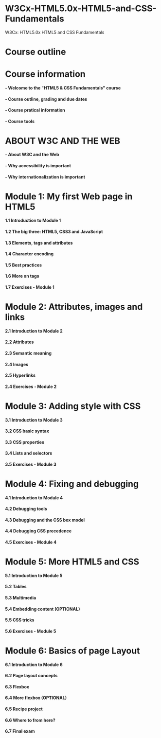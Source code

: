 # W3Cx-HTML5.0x-HTML5-and-CSS-Fundamentals
W3Cx: HTML5.0x HTML5 and CSS Fundamentals

# Course outline

# Course information

#### - Welcome to the "HTML5 & CSS Fundamentals" course
#### - Course outline, grading and due dates
#### - Course pratical information
#### - Course tools

# ABOUT W3C AND THE WEB

#### - About W3C and the Web
#### - Why accessibility is important
#### - Why internationalization is important

# Module 1: My first Web page in HTML5

#### 1.1 Introduction to Module 1
#### 1.2 The big three: HTML5, CSS3 and JavaScript
#### 1.3 Elements, tags and attributes
#### 1.4 Character encoding
#### 1.5 Best practices
#### 1.6 More on tags
#### 1.7 Exercises - Module 1

# Module 2: Attributes, images and links

#### 2.1 Introduction to Module 2
#### 2.2 Attributes
#### 2.3 Semantic meaning
#### 2.4 Images
#### 2.5 Hyperlinks
#### 2.4 Exercises - Module 2

# Module 3: Adding style with CSS

#### 3.1 Introduction to Module 3
#### 3.2 CSS basic syntax
#### 3.3 CSS properties
#### 3.4 Lists and selectors
#### 3.5 Exercises - Module 3

# Module 4: Fixing and debugging

#### 4.1 Introduction to Module 4
#### 4.2 Debugging tools
#### 4.3 Debugging and the CSS box model
#### 4.4 Debugging CSS precedence
#### 4.5 Exercises - Module 4

# Module 5: More HTML5 and CSS

#### 5.1 Introduction to Module 5
#### 5.2 Tables
#### 5.3 Multimedia
#### 5.4 Embedding content (OPTIONAL)
#### 5.5 CSS tricks
#### 5.6 Exercises - Module 5

# Module 6: Basics of page Layout

#### 6.1 Introduction to Module 6
#### 6.2 Page layout concepts
#### 6.3 Flexbox
#### 6.4 More flexbox  (OPTIONAL)
#### 6.5 Recipe project
#### 6.6 Where to from here?
#### 6.7 Final exam